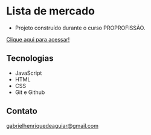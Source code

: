  # Lista de mercado

 - Projeto construído durante o curso PROPROFISSÃO.

 [Clique aqui para acessar!](https://gabrielaguiar1573.github.io/listaDeMercado/)

## Tecnologias

- JavaScript
- HTML
- CSS
- Git e Github

## Contato

gabrielhenriquedeaguiar@gmail.com
